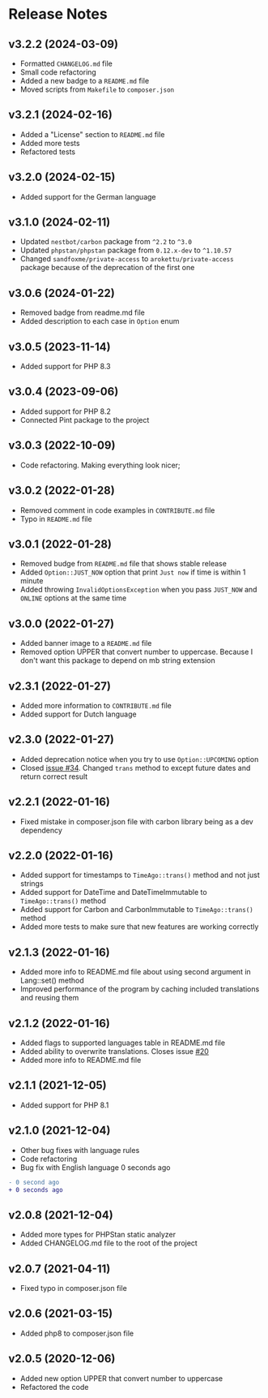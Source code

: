 # Release Notes

## v3.2.2 (2024-03-09)

- Formatted `CHANGELOG.md` file
- Small code refactoring
- Added a new badge to a `README.md` file
- Moved scripts from `Makefile` to `composer.json`

## v3.2.1 (2024-02-16)

- Added a "License" section to `README.md` file
- Added more tests
- Refactored tests

## v3.2.0 (2024-02-15)

- Added support for the German language

## v3.1.0 (2024-02-11)

- Updated `nestbot/carbon` package from `^2.2` to `^3.0`
- Updated `phpstan/phpstan` package from `0.12.x-dev` to `^1.10.57`
- Changed `sandfoxme/private-access` to `arokettu/private-access` package because of the deprecation of the first one

## v3.0.6 (2024-01-22)

- Removed badge from readme.md file
- Added description to each case in `Option` enum

## v3.0.5 (2023-11-14)

- Added support for PHP 8.3

## v3.0.4 (2023-09-06)

- Added support for PHP 8.2
- Connected Pint package to the project

## v3.0.3 (2022-10-09)

- Code refactoring. Making everything look nicer;

## v3.0.2 (2022-01-28)

- Removed comment in code examples in `CONTRIBUTE.md` file
- Typo in `README.md` file

## v3.0.1 (2022-01-28)

- Removed budge from `README.md` file that shows stable release
- Added `Option::JUST_NOW` option that print `Just now` if time is within 1 minute
- Added throwing `InvalidOptionsException` when you pass `JUST_NOW` and `ONLINE` options at the same time

## v3.0.0 (2022-01-27)

- Added banner image to a `README.md` file
- Removed option UPPER that convert number to uppercase. Because I don't want this package to depend on mb string extension

## v2.3.1 (2022-01-27)

- Added more information to `CONTRIBUTE.md` file
- Added support for Dutch language

## v2.3.0 (2022-01-27)

- Added deprecation notice when you try to use `Option::UPCOMING` option
- Closed [issue #34](vhttps://github.com/SerhiiCho/ago/issues/34). Changed `trans` method to except future dates and return correct result

## v2.2.1 (2022-01-16)

- Fixed mistake in composer.json file with carbon library being as a dev dependency

## v2.2.0 (2022-01-16)

- Added support for timestamps to `TimeAgo::trans()` method and not just strings
- Added support for DateTime and DateTimeImmutable to `TimeAgo::trans()` method
- Added support for Carbon and CarbonImmutable to `TimeAgo::trans()` method
- Added more tests to make sure that new features are working correctly

## v2.1.3 (2022-01-16)

- Added more info to README.md file about using second argument in Lang::set() method
- Improved performance of the program by caching included translations and reusing them

## v2.1.2 (2022-01-16)

- Added flags to supported languages table in README.md file
- Added ability to overwrite translations. Closes issue [#20](https://github.com/SerhiiCho/ago/issues/20)
- Added more info to README.md file

## v2.1.1 (2021-12-05)

- Added support for PHP 8.1

## v2.1.0 (2021-12-04)

- Other bug fixes with language rules
- Code refactoring
- Bug fix with English language 0 seconds ago

```diff
- 0 second ago
+ 0 seconds ago
```

## v2.0.8 (2021-12-04)

- Added more types for PHPStan static analyzer
- Added CHANGELOG.md file to the root of the project

## v2.0.7 (2021-04-11)

- Fixed typo in composer.json file

## v2.0.6 (2021-03-15)

- Added php8 to composer.json file

## v2.0.5 (2020-12-06)

- Added new option UPPER that convert number to uppercase
- Refactored the code
